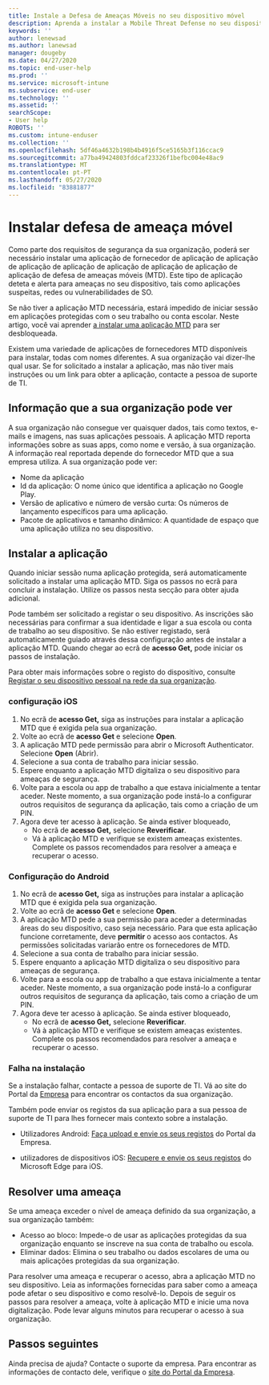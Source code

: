 ```yaml
---
title: Instale a Defesa de Ameaças Móveis no seu dispositivo móvel
description: Aprenda a instalar a Mobile Threat Defense no seu dispositivo móvel.
keywords: ''
author: lenewsad
ms.author: lanewsad
manager: dougeby
ms.date: 04/27/2020
ms.topic: end-user-help
ms.prod: ''
ms.service: microsoft-intune
ms.subservice: end-user
ms.technology: ''
ms.assetid: ''
searchScope:
- User help
ROBOTS: ''
ms.custom: intune-enduser
ms.collection: ''
ms.openlocfilehash: 5df46a4632b198b4b4916f5ce5165b3f116ccac9
ms.sourcegitcommit: a77ba49424803fddcaf23326f1befbc004e48ac9
ms.translationtype: MT
ms.contentlocale: pt-PT
ms.lasthandoff: 05/27/2020
ms.locfileid: "83881877"
---
```

# <a name="install-mobile-threat-defense"></a>Instalar defesa de ameaça móvel   

Como parte dos requisitos de segurança da sua organização, poderá ser necessário instalar uma aplicação de fornecedor de aplicação de aplicação de aplicação de aplicação de aplicação de aplicação de aplicação de aplicação de defesa de ameaças móveis (MTD). Este tipo de aplicação deteta e alerta para ameaças no seu dispositivo, tais como aplicações suspeitas, redes ou vulnerabilidades de SO.  

Se não tiver a aplicação MTD necessária, estará impedido de iniciar sessão em aplicações protegidas com o seu trabalho ou conta escolar. Neste artigo, você vai aprender [a instalar uma aplicação MTD](set-up-mobile-threat-defense.md#install-app) para ser desbloqueada.  

Existem uma variedade de aplicações de fornecedores MTD disponíveis para instalar, todas com nomes diferentes. A sua organização vai dizer-lhe qual usar. Se for solicitado a instalar a aplicação, mas não tiver mais instruções ou um link para obter a aplicação, contacte a pessoa de suporte de TI. 


## <a name="information-your-organization-can-see"></a>Informação que a sua organização pode ver   

A sua organização não consegue ver quaisquer dados, tais como textos, e-mails e imagens, nas suas aplicações pessoais. A aplicação MTD reporta informações sobre as suas apps, como nome e versão, à sua organização. A informação real reportada depende do fornecedor MTD que a sua empresa utiliza. A sua organização pode ver:   

* Nome da aplicação  
* Id da aplicação: O nome único que identifica a aplicação no Google Play.  
* Versão de aplicativo e número de versão curta: Os números de lançamento específicos para uma aplicação.  
* Pacote de aplicativos e tamanho dinâmico: A quantidade de espaço que uma aplicação utiliza no seu dispositivo. 


## <a name="install-app"></a>Instalar a aplicação    
Quando iniciar sessão numa aplicação protegida, será automaticamente solicitado a instalar uma aplicação MTD. Siga os passos no ecrã para concluir a instalação. Utilize os passos nesta secção para obter ajuda adicional.  
 
Pode também ser solicitado a registar o seu dispositivo. As inscrições são necessárias para confirmar a sua identidade e ligar a sua escola ou conta de trabalho ao seu dispositivo. Se não estiver registado, será automaticamente guiado através dessa configuração antes de instalar a aplicação MTD. Quando chegar ao ecrã de **acesso Get,** pode iniciar os passos de instalação.  

Para obter mais informações sobre o registo do dispositivo, consulte [Registar o seu dispositivo pessoal na rede da sua organização](https://docs.microsoft.com/azure/active-directory/user-help/user-help-register-device-on-network).  

### <a name="ios-setup"></a>configuração iOS  

1. No ecrã de **acesso Get,** siga as instruções para instalar a aplicação MTD que é exigida pela sua organização.   
2. Volte ao ecrã de **acesso Get** e selecione **Open**.  
3. A aplicação MTD pede permissão para abrir o Microsoft Authenticator. Selecione **Open** (Abrir). 
4. Selecione a sua conta de trabalho para iniciar sessão. 
5. Espere enquanto a aplicação MTD digitaliza o seu dispositivo para ameaças de segurança. 
6. Volte para a escola ou app de trabalho a que estava inicialmente a tentar aceder. Neste momento, a sua organização pode instá-lo a configurar outros requisitos de segurança da aplicação, tais como a criação de um PIN.   
7. Agora deve ter acesso à aplicação. Se ainda estiver bloqueado,  
    * No ecrã de **acesso Get,** selecione **Reverificar**.  
    * Vá à aplicação MTD e verifique se existem ameaças existentes. Complete os passos recomendados para resolver a ameaça e recuperar o acesso.    

### <a name="android-setup"></a>Configuração do Android 

1. No ecrã de **acesso Get,** siga as instruções para instalar a aplicação MTD que é exigida pela sua organização.  
2. Volte ao ecrã de **acesso Get** e selecione **Open**.  
3. A aplicação MTD pede a sua permissão para aceder a determinadas áreas do seu dispositivo, caso seja necessário. Para que esta aplicação funcione corretamente, deve **permitir** o acesso aos contactos. As permissões solicitadas variarão entre os fornecedores de MTD.  
4. Selecione a sua conta de trabalho para iniciar sessão.  
5. Espere enquanto a aplicação MTD digitaliza o seu dispositivo para ameaças de segurança.  
6. Volte para a escola ou app de trabalho a que estava inicialmente a tentar aceder. Neste momento, a sua organização pode instá-lo a configurar outros requisitos de segurança da aplicação, tais como a criação de um PIN.  
7. Agora deve ter acesso à aplicação. Se ainda estiver bloqueado,  
    * No ecrã de **acesso Get,** selecione **Reverificar**.  
    * Vá à aplicação MTD e verifique se existem ameaças existentes. Complete os passos recomendados para resolver a ameaça e recuperar o acesso.  

### <a name="installation-failed"></a>Falha na instalação  

Se a instalação falhar, contacte a pessoa de suporte de TI. Vá ao site do Portal da [Empresa](https://go.microsoft.com/fwlink/?linkid=2010980) para encontrar os contactos da sua organização.  

Também pode enviar os registos da sua aplicação para a sua pessoa de suporte de TI para lhes fornecer mais contexto sobre a instalação.  
* Utilizadores Android: [Faça upload e envie os seus registos](https://docs.microsoft.com/mem/intune/user-help/send-logs-to-your-it-admin-by-email-android) do Portal da Empresa.   

* utilizadores de dispositivos iOS: [Recupere e envie os seus registos](https://docs.microsoft.com/intune/apps/manage-microsoft-edge#use-microsoft-edge-to-access-managed-app-logs) do Microsoft Edge para iOS.  

## <a name="resolve-a-threat"></a>Resolver uma ameaça  
Se uma ameaça exceder o nível de ameaça definido da sua organização, a sua organização também:  
   
* Acesso ao bloco: Impede-o de usar as aplicações protegidas da sua organização enquanto se inscreve na sua conta de trabalho ou escola.  
* Eliminar dados: Elimina o seu trabalho ou dados escolares de uma ou mais aplicações protegidas da sua organização.  

Para resolver uma ameaça e recuperar o acesso, abra a aplicação MTD no seu dispositivo. Leia as informações fornecidas para saber como a ameaça pode afetar o seu dispositivo e como resolvê-lo. Depois de seguir os passos para resolver a ameaça, volte à aplicação MTD e inicie uma nova digitalização. Pode levar alguns minutos para recuperar o acesso à sua organização.  

## <a name="next-steps"></a>Passos seguintes  

Ainda precisa de ajuda? Contacte o suporte da empresa. Para encontrar as informações de contacto dele, verifique o [site do Portal da Empresa](https://go.microsoft.com/fwlink/?linkid=2010980).

